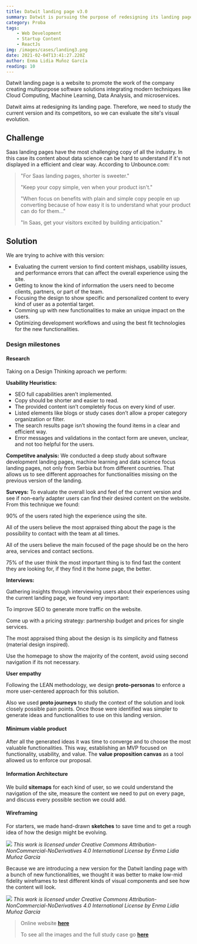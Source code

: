 ```yaml
---
title: Datwit landing page v3.0
summary: Datwit is pursuing the purpose of redesigning its landing page. Therefore we need to study the current version and its competitors, so we can evaluate the site's visual evolution.
category: Proba
tags: 
    - Web Development
    - Startup Content
    - ReactJs
img: /images/cases/landing3.png
date: 2021-02-04T13:41:27.220Z
author: Enma Lidia Muñoz García 
reading: 10
---
```


Datwit landing page is a website to promote the work of the company creating multipurpose software solutions integrating modern techniques like Cloud Computing, Machine Learning, Data Analysis, and microservices. 

Datwit aims at redesigning its landing page. Therefore, we need to study the current version and its competitors, so we can evaluate the site's visual evolution.

<!--more-->

## Challenge

Saas landing pages have the most challenging copy of all the industry. In this case its content about data science can be hard to understand if it's not displayed in a efficient and clear way.
According to Unbounce.com:

> "For Saas landing pages, shorter is sweeter."
> 
> "Keep your copy simple, ven when your product isn't."
> 
> "When focus on benefits with plain and simple copy people en up converting because of how easy it is to understand what your product can do for them..."
> 
> "In Saas, get your visitors excited by building anticipation."

## Solution

We are trying to achive with this version: 

* Evaluating the current version to find content mishaps, usability issues, and performance errors that can affect the overall experience using the site.
* Getting to know the kind of information the users need to become clients, partners, or part of the team.
* Focusing the design to show specific and personalized content to every kind of user as a potential target.
* Comming up with new functionalities to make an unique impact on the users.
* Optimizing development workflows and using the best fit technologies for the new functionalities.

### Design milestones

#### **Research**

Taking on a Design Thinking aproach we perform:

**Usability Heuristics:**

* SEO full capabilities aren’t implemented.
* Copy should be shorter and easier to read.
* The provided content isn’t completely focus on every kind of user.
* Listed elements like blogs or study cases don’t allow a proper category organization or filter.
* The search results page isn’t showing the found items in a clear and efficient way.
* Error messages and validations in the contact form are uneven, unclear, and not too helpful for the users.

**Competitve analysis:**
We conducted a deep study about software development landing pages, machine learning and data science focus landing pages, not only from Serbia but from different countries. That allows us to see different approaches for functionalities missing on the previous version of the landing.

**Surveys:**
To evaluate the overall look and feel of the current version and see if non-early adapter users can find their desired content on the website. From this technique we found:

90% of the users rated high the experience using the site.

All of the users believe the most appraised thing about the page is the possibility to contact with the team at all times.

All of the users believe the main focused of the page should be on the hero area, services and contact sections. 

75% of the user think the most important thing is to find fast the content they are looking for, if they find it the home page, the better.

**Interviews:**

Gathering insights through interviewing users about their experiences using the current landing page, we found very important: 

To improve SEO to generate more traffic on the website.

Come up with a pricing strategy: partnership budget and prices for single services.

The most appraised thing about the design is its simplicity and flatness (material design inspired).

Use the homepage to show the majority of the content, avoid using second navigation if its not necessary.

**User empathy**

Following the LEAN methodology, we design **proto-personas** to enforce a more user-centered approach for this solution.

Also we used **proto journeys** to study the context of the solution and look closely possible pain points. Once those were identified was simpler to generate ideas and functionalities to use on this landing version.

#### **Minimum viable product**

After all the generated ideas it was time to converge and to choose the most valuable functionalities. This way, establishing an MVP focused on functionality, usability, and value. The **value proposition canvas** as a tool allowed us to enforce our proposal.

#### **Information Architecture**

We build **sitemaps** for each kind of user, so we could understand the navigation of the site, measure the content we need to put on every page, and discuss every possible section we could add.

#### **Wireframing**

For starters, we made hand-drawn **sketches** to save time and to get a rough idea of how the design might be evolving.

<img src="/images/cases/sketches-all.png"/>
<em className="caption">This work is licensed under Creative Commons Attribution-NonCommercial-NoDerivatives 4.0 International License by Enma Lidia Muñoz García</em>

Because we are introducing a new version for the Datwit landing page with a bunch of new functionalities, we thought it was better to make low-mid fidelity wireframes to test different kinds of visual components and see how the content will look.

<img src="/images/cases/low-wiref.png"/>
<em className="caption">This work is licensed under Creative Commons Attribution-NonCommercial-NoDerivatives 4.0 International License by Enma Lidia Muñoz García</em>

> Online website [**here**](https://www.datwit.com)
> 
> To see all the images and the full study case go [**here**](https://www.notion.so/Datwit-landing-page-v3-0-af0782fef7834b92bdbfbd666170762d)
